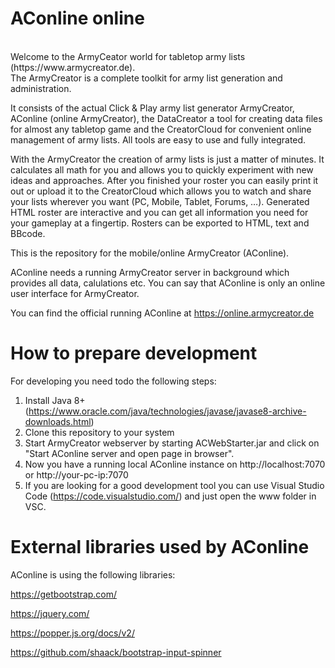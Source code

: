 # AConline online
<br>
Welcome to the ArmyCeator world for tabletop army lists (https://www.armycreator.de).<br>
The ArmyCreator is a complete toolkit for army list generation and administration. 

It consists of the actual Click & Play army list generator ArmyCreator, AConline (online ArmyCreator), the DataCreator a tool for creating data files for almost any tabletop game and the CreatorCloud for convenient online management of army lists. 
All tools are easy to use and fully integrated. 

With the ArmyCreator the creation of army lists is just a matter of minutes. It calculates all math for you and allows you to quickly experiment with new ideas and approaches. 
After you finished your roster you can easily print it out or upload it to the CreatorCloud which allows you to watch and share your lists wherever you want (PC, Mobile, Tablet, Forums, …). 
Generated HTML roster are interactive and you can get all information you need for your gameplay at a fingertip. Rosters can be exported to HTML, text and BBcode.

This is the repository for the mobile/online ArmyCreator (AConline).

AConline needs a running ArmyCreator server in background which provides all data, calulations etc.
You can say that AConline is only an online user interface for ArmyCreator.

You can find the official running AConline at https://online.armycreator.de


# How to prepare development
For developing you need todo the following steps:

1. Install Java 8+ (https://www.oracle.com/java/technologies/javase/javase8-archive-downloads.html)
1. Clone this repository to your system
2. Start ArmyCreator webserver by starting ACWebStarter.jar and click on "Start AConline server and open page in browser".
3. Now you have a running local AConline instance on http://localhost:7070 or http://your-pc-ip:7070
4. If you are looking for a good development tool you can use Visual Studio Code (https://code.visualstudio.com/) and just open the www folder in VSC.


# External libraries used by AConline
AConline is using the following libraries:

https://getbootstrap.com/

https://jquery.com/

https://popper.js.org/docs/v2/

https://github.com/shaack/bootstrap-input-spinner
